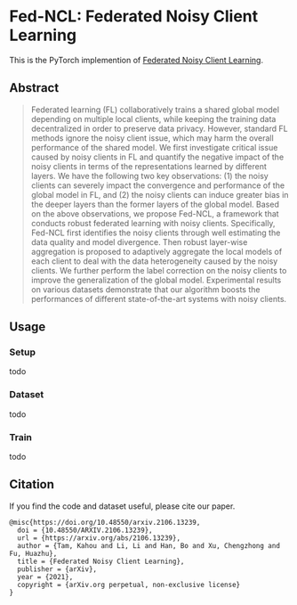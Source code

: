 # Fed-NCL: Federated Noisy Client Learning
This is the PyTorch implemention of [Federated Noisy Client Learning](https://arxiv.org/abs/2106.13239). 

## Abstract
> Federated learning (FL) collaboratively trains a shared global model depending on multiple local clients, while keeping the training data decentralized in order to preserve data privacy. However, standard FL methods ignore the noisy client issue, which may harm the overall performance of the shared model. We first investigate critical issue caused by noisy clients in FL and quantify the negative impact of the noisy clients in terms of the representations learned by different layers. We have the following two key observations: (1) the noisy clients can severely impact the convergence and performance of the global model in FL, and (2) the noisy clients can induce greater bias in the deeper layers than the former layers of the global model. Based on the above observations, we propose Fed-NCL, a framework that conducts robust federated learning with noisy clients. Specifically, Fed-NCL first identifies the noisy clients through well estimating the data quality and model divergence. Then robust layer-wise aggregation is proposed to adaptively aggregate the local models of each client to deal with the data heterogeneity caused by the noisy clients. We further perform the label correction on the noisy clients to improve the generalization of the global model. Experimental results on various datasets demonstrate that our algorithm boosts the performances of different state-of-the-art systems with noisy clients.



## Usage

### Setup

todo



### Dataset

todo



### Train

todo



## Citation

If you find the code and dataset useful, please cite our paper.

```
@misc{https://doi.org/10.48550/arxiv.2106.13239,
  doi = {10.48550/ARXIV.2106.13239},
  url = {https://arxiv.org/abs/2106.13239},
  author = {Tam, Kahou and Li, Li and Han, Bo and Xu, Chengzhong and Fu, Huazhu},
  title = {Federated Noisy Client Learning},
  publisher = {arXiv},
  year = {2021},
  copyright = {arXiv.org perpetual, non-exclusive license}
}
```

